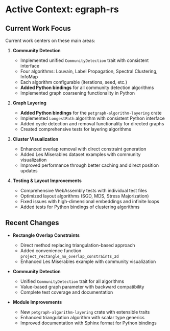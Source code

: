 # Active Context: egraph-rs

## Current Work Focus

Current work centers on these main areas:

1. **Community Detection**

   - Implemented unified `CommunityDetection` trait with consistent interface
   - Four algorithms: Louvain, Label Propagation, Spectral Clustering, InfoMap
   - Each algorithm configurable (iterations, seed, etc.)
   - **Added Python bindings** for all community detection algorithms
   - Implemented graph coarsening functionality in Python

2. **Graph Layering**

   - **Added Python bindings** for the `petgraph-algorithm-layering` crate
   - Implemented `LongestPath` algorithm with consistent Python interface
   - Added cycle detection and removal functionality for directed graphs
   - Created comprehensive tests for layering algorithms

3. **Cluster Visualization**

   - Enhanced overlap removal with direct constraint generation
   - Added Les Miserables dataset examples with community visualization
   - Improved performance through better caching and direct position updates

4. **Testing & Layout Improvements**
   - Comprehensive WebAssembly tests with individual test files
   - Optimized layout algorithms (SGD, MDS, Stress Majorization)
   - Fixed issues with high-dimensional embeddings and infinite loops
   - Added tests for Python bindings of clustering algorithms

## Recent Changes

- **Rectangle Overlap Constraints**

  - Direct method replacing triangulation-based approach
  - Added convenience function `project_rectangle_no_overlap_constraints_2d`
  - Enhanced Les Miserables example with community visualization

- **Community Detection**

  - Unified `CommunityDetection` trait for all algorithms
  - Value-based graph parameter with backward compatibility
  - Complete test coverage and documentation

- **Module Improvements**
  - New `petgraph-algorithm-layering` crate with extensible traits
  - Enhanced triangulation algorithm with scalar type generics
  - Improved documentation with Sphinx format for Python bindings

